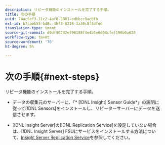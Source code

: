 ```yaml
---
description: リピータ機能のインストールを完了する手順。
title: 次の手順
uuid: 74ac9ef3-11c2-4af0-9901-edbbcc8ac0fb
exl-id: b7caeb55-bd8c-4bf3-8216-3a30c8f3dfed
translation-type: tm+mt
source-git-commit: d9df90242ef96188f4e4b5e6d04cfef196b0a628
workflow-type: tm+mt
source-wordcount: '70'
ht-degree: 5%

---
```


# 次の手順{#next-steps}

リピータ機能のインストールを完了する手順。

* データの収集元のサーバーに、「* [!DNL Insight] Sensor Guide*」の説明に従って[!DNL Sensors]をインストールし、リピーターサーバーにデータを送信させます。

* [!DNL Insight Server]の[!DNL Replication Service]を設定していない場合は、[!DNL Insight Server] FSUにサービスをインストールする方法について、[Insight Server Replication Service](../../../../home/c-inst-svr/c-ins-svr-rep-svc/c-ins-svr-rep-svc.md#concept-926e654e80d943a0b6ac44a82a510d92)を参照してください。
